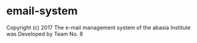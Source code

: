 # email-system
Copyright (c) 2017 The e-mail management system of the abasia Institute was Developed by Team No. 8
